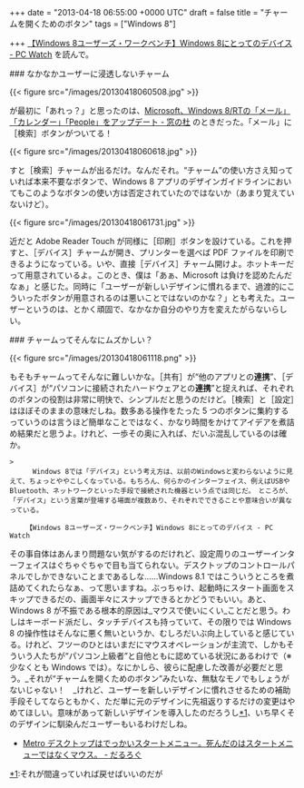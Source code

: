 
+++
date = "2013-04-18 06:55:00 +0000 UTC"
draft = false
title = "チャームを開くためのボタン"
tags = ["Windows 8"]

+++
<a href="http://pc.watch.impress.co.jp/docs/column/win8wb/20130417_596076.html">【Windows 8ユーザーズ・ワークベンチ】Windows 8にとってのデバイス - PC Watch</a> を読んで。

<div class="section">
    ### なかなかユーザーに浸透しないチャーム
    

{{< figure src="/images/20130418060508.jpg"  >}}

が最初に「あれっ？」と思ったのは、<a href="http://www.forest.impress.co.jp/docs/news/20130326_593184.html">Microsoft、Windows 8/RTの「メール」「カレンダー」「People」をアップデート - 窓の杜</a> のときだった。「メール」に［検索］ボタンがついてる！

{{< figure src="/images/20130418060618.jpg"  >}}

すと［検索］チャームが出るだけ。なんだそれ。“チャーム”の使い方さえ知っていれば本来不要なボタンで、Windows 8 アプリのデザインガイドラインにおいてもこのようなボタンの使い方は否定されていたのではないか（あまり覚えていないけど）。

{{< figure src="/images/20130418061731.jpg"  >}}

近だと Adobe Reader Touch が同様に［印刷］ボタンを設けている。これを押すと、［デバイス］チャームが開き、プリンターを選べば PDF ファイルを印刷できるようになっている。いや、直接［デバイス］チャーム開けよ。ホットキーだって用意されているよ。このとき、僕は「あぁ、Microsoft は負けを認めたんだなぁ」と感じた。同時に「ユーザーが新しいデザインに慣れるまで、過渡的にこういったボタンが用意されるのは悪いことではないのかな？」とも考えた。ユーザーというのは、とかく頑固で、なかなか自分のやり方を変えたがらないらしい。

</div>
<div class="section">
    ### チャームってそんなにムズかしい？
    

{{< figure src="/images/20130418061118.png"  >}}

もそもチャームってそんなに難しいかな。［共有］が“他のアプリとの**連携**”、［デバイス］が“パソコンに接続されたハードウェアとの**連携**”と捉えれば、それぞれのボタンの役割は非常に明快で、シンプルだと思うのだけど。［検索］と［設定］はほぼそのままの意味だしね。数多ある操作をたった 5 つのボタンに集約するっていうのは言うほど簡単なことではなく、かなり時間をかけてアイデアを煮詰め結果だと思うよ。けれど、一歩その奥に入れば、だいぶ混乱しているのは確か。

    >
        　Windows 8では「デバイス」という考え方は、以前のWindowsと変わらないように見えて、ちょっとややこしくなっている。もちろん、何らかのインターフェイス、例えばUSBやBluetooth、ネットワークといった手段で接続された機器という点では同じだ。　ところが、「デバイス」という言葉が登場する場面が複数あり、それぞれでできることや意味合いが異なっている。

        【Windows 8ユーザーズ・ワークベンチ】Windows 8にとってのデバイス - PC Watch
    
その事自体はあんまり問題ない気がするのだけれど、設定周りのユーザーインターフェイスはぐちゃぐちゃで目も当てられない。デスクトップのコントロールパネルでしかできないことまであるしな……Windows 8.1 ではこういうところを煮詰めてくれたらなぁ、って思いますね。ぶっちゃけ、起動時にスタート画面をスキップできるだの、画面半々にスナップできるとかどうでもいい。あと、Windows 8 が不振である根本的原因は_マウスで使いにくい_ことだと思う。わしはキーボード派だし、タッチデバイスも持っていて、その限りでは Windows 8 の操作性はそんなに悪く無いというか、むしろだいぶ向上していると感じている。けれど、フツーのひとはいまだにマウスオペレーションが主流で、しかもそういう人たちが“パソコン上級者”と自他ともに認めている状況にあるわけで（※少なくとも Windows では）。なにかしら、彼らに配慮した改善が必要だと思う。_それが“チャームを開くためのボタン”みたいな、無駄なモノでもしょうがないじゃない！　_けれど、ユーザーを新しいデザインに慣れさせるための補助手段そしてならともかく、ただ単に元のデザインに先祖返りするだけの変更はやめてほしい。意味があって新しいデザインを導入したのだろうし<a href="#f-228a46b9" name="fn-228a46b9" title="それが間違っていれば戻せばいいのだが">*1</a>、いち早くそのデザインに馴染んだユーザーもいるわけだしね。

<ul>
<li><a href="https://blog.daruyanagi.jp/entry/2012/06/06/204210">Metro デスクトップはでっかいスタートメニュー。死んだのはスタートメニューではなくマウス。 - だるろぐ</a></li>
</ul>
</div><div class="footnote">
<a href="#fn-228a46b9" name="f-228a46b9" class="footnote-number">*1</a><span class="footnote-delimiter">:</span><span class="footnote-text">それが間違っていれば戻せばいいのだが</span>
</div>

